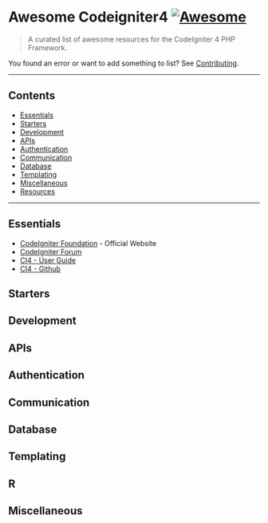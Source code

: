 # Awesome Codeigniter4 [![Awesome](https://awesome.re/badge-flat.svg)](https://github.com/sindresorhus/awesome)
> A curated list of awesome resources for the CodeIgniter 4 PHP Framework.

You found an error or want to add something to list? See [Contributing](#contributing).




--------------------

## Contents

- [Essentials](#essentials)
- [Starters](#starter)
- [Development](#development)
- [APIs](#apis)
- [Authentication](#authentication)
- [Communication](#communication)
- [Database](#database)
- [Templating](#templating)
- [Miscellaneous](#miscellaneous)
- [Resources](#resources)

--------------------

## Essentials

* [CodeIgniter Foundation](https://codeigniter.com)  - Official Website 
* [CodeIgniter Forum](https://forum.codeigniter.com/)
* [CI4 - User Guide](https://codeigniter.com/user_guide)
* [CI4 - Github](https://github.com/codeigniter4/CodeIgniter4)


  
## Starters

## Development

## APIs

## Authentication

## Communication

## Database

## Templating

## R

## Miscellaneous
